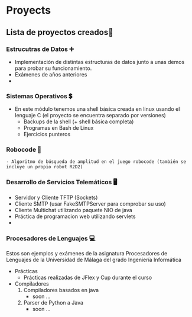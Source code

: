 # Proyects
## Lista de proyectos creados🚀

### Estrucutras de Datos ➕
  - Implementación de distintas estructuras de datos junto a unas demos para probar su funcionamiento.
  - Exámenes de años anteriores
  - 
### Sistemas Operativos 💲
  - En este módulo tenemos una shell básica creada en linux usando el lenguaje C (el proyecto se encuentra separado por versiones)
    - Backups de la shell (+ shell básica completa)
    - Programas en Bash de Linux
    - Ejercicios punteros 
  
### Robocode 🤖
    - Algoritmo de búsqueda de amplitud en el juego robocode (también se incluye un propio robot R2D2)
    
### Desarrollo de Servicios Telemáticos 🖥️
  - Servidor y Cliente TFTP (Sockets)
  - Cliente SMTP (usar FakeSMTPServer para comprobar su uso)
  - Cliente Multichat utilizando paquete NIO de java
  - Práctica de programacion web utilizando servlets
  - 
### Procesadores de Lenguajes 💻
  Estos son ejemplos y exámenes de la asignatura Procesadores de Lenguajes de 
  la Universidad de Málaga del grado Ingeniería Informática
  - Prácticas
    - Prácticas realizadas de JFlex y Cup durante el curso
  - Compiladores
    1. Compiladores basados en java
        - soon ...
    2. Parser de Python a Java
        - soon ...

 
